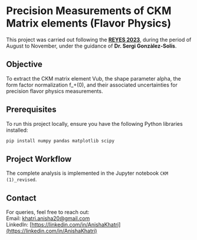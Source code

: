 # Precision Measurements of CKM Matrix elements (Flavor Physics)

This project was carried out following the [**REYES 2023**](https://physics.berkeley.edu/visiting-students/reyes-remote-experience-young-engineers-and-scientists), during the period of August to November, under the guidance of **Dr. Sergi Gonzàlez-Solís**.

## Objective

To extract the CKM matrix element Vub, the shape parameter alpha, the form factor normalization  f_+(0), and their associated uncertainties for precision flavor physics measurements.

## Prerequisites

To run this project locally, ensure you have the following Python libraries installed:

```bash
pip install numpy pandas matplotlib scipy 
```

## Project Workflow

The complete analysis is implemented in the Jupyter notebook `CKM (1)_revised`. 

## Contact

For queries, feel free to reach out: <br>
Email: [khatri.anisha20@gmail.com](mailto:khatri.anisha20@gmail.com) <br>
LinkedIn: [https://linkedin.com/in/AnishaKhatri](https://linkedin.com/in/AnishaKhatri)

